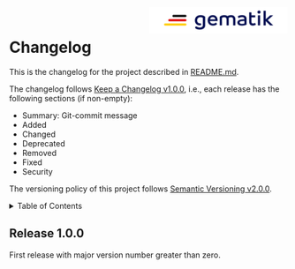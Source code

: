 <img align="right" width="250" height="47" src="images/Gematik_Logo_Flag_With_Background.png"/><br/>

# Changelog

This is the changelog for the project described in [README.md](./README.md).

The changelog follows [Keep a Changelog v1.0.0][], i.e., each release has the
following sections (if non-empty):

- Summary: Git-commit message
- Added
- Changed
- Deprecated
- Removed
- Fixed
- Security

The versioning policy of this project follows [Semantic Versioning v2.0.0][].

<details>
  <summary>Table of Contents</summary>
  <ol>
    <li><a href="#release-100">Release 1.0.0</a></li>
  </ol>
</details>

## Release 1.0.0

First release with major version number greater than zero.

[Keep a Changelog v1.0.0]:http://keepachangelog.com/en/1.0.0/

[Semantic Versioning v2.0.0]:http://semver.org/spec/v2.0.0.html
